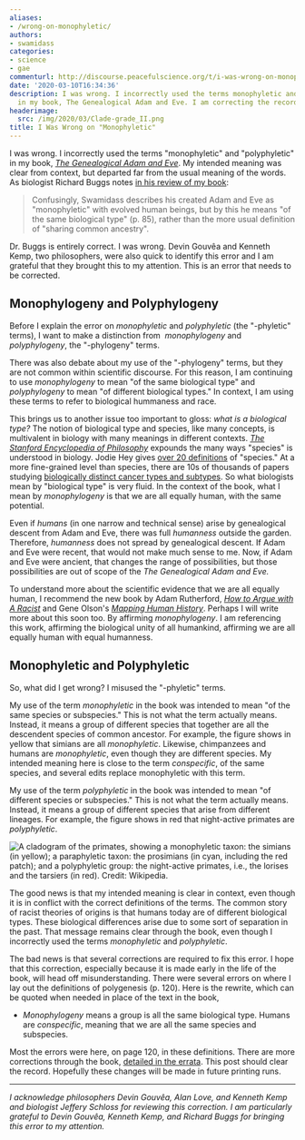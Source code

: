 ```yaml
---
aliases:
- /wrong-on-monophyletic/
authors:
- swamidass
categories:
- science
- gae
commenturl: http://discourse.peacefulscience.org/t/i-was-wrong-on-monophyletic/9878
date: '2020-03-10T16:34:36'
description: I was wrong. I incorrectly used the terms monophyletic and polyphyletic
  in my book, The Genealogical Adam and Eve. I am correcting the record here.
headerimage:
  src: /img/2020/03/Clade-grade_II.png
title: I Was Wrong on "Monophyletic"
---
```


I was wrong. I incorrectly used the terms "monophyletic" and "polyphyletic" in my book, *[The Genealogical Adam and Eve](http://peacefulscience.org/genealogical-adam-eve)*. My intended meaning was clear from context, but departed far from the usual meaning of the words. As biologist Richard Buggs notes [in his review of my book](https://natureecoevocommunity.nature.com/users/24561-richard-buggs/posts/61200-adam-and-eve-our-ghostly-ancestors):

> Confusingly, Swamidass describes his created Adam and Eve as "monophyletic" with evolved human beings, but by this he means "of the same biological type" (p. 85), rather than the more usual definition of "sharing common ancestry". 

Dr. Buggs is entirely correct. I was wrong. Devin Gouvêa and Kenneth Kemp, two philosophers, were also quick to identify this error and I am grateful that they brought this to my attention. This is an error that needs to be corrected.

## Monophylogeny and Polyphylogeny

Before I explain the error on *monophyletic* and *polyphyletic* (the "-phyletic" terms), I want to make a distinction from  *monophylogeny* and *polyphylogeny*, the "-phylogeny" terms.

There was also debate about my use of the "-phylogeny" terms, but they are not common within scientific discourse. For this reason, I am continuing to use *monophylogeny* to mean "of the same biological type" and *polyphylogeny* to mean "of different biological types." In context, I am using these terms to refer to biological hummaness and race.

This brings us to another issue too important to gloss: *what is a biological type?* The notion of biological type and species, like many concepts, is multivalent in biology with many meanings in different contexts. [*The* *Stanford Encyclopedia of Philosophy*](https://plato.stanford.edu/entries/species/) expounds the many ways "species" is understood in biology. Jodie Hey gives [over 20 definitions](https://www.nature.com/scitable/topicpage/why-should-we-care-about-species-4277923/) of "species." At a more fine-grained level than species, there are 10s of thousands of papers studying [biologically distinct cancer types and subtypes](https://www.ncbi.nlm.nih.gov/pubmed/?term=cancer+subtype). So what biologists mean by "biological type" is very fluid. In the context of the book, what I mean by *monophylogeny* is that we are all equally human, with the same potential. 

Even if *humans* (in one narrow and technical sense) arise by genealogical descent from Adam and Eve, there was full *humanness* outside the garden. Therefore, *humanness* does not spread by genealogical descent. If Adam and Eve were recent, that would not make much sense to me. Now, if Adam and Eve were ancient, that changes the range of possibilities, but those possibilities are out of scope of the *The Genealogical Adam and Eve.*

To understand more about the scientific evidence that we are all equally human, I recommend the new book by Adam Rutherford, [*How to Argue with A Racist*](https://amzn.to/3aD5Q30) and Gene Olson's [*Mapping Human History*](https://amzn.to/2TE8Y9j). Perhaps I will write more about this soon too. By affirming *monophylogeny*. I am referencing this work, affirming the biological unity of all humankind, affirming we are all equally human with equal humanness. 

## Monophyletic and Polyphyletic

So, what did I get wrong? I misused the "-phyletic" terms.

My use of the term *monophyletic* in the book was intended to mean "of the same species or subspecies." This is not what the term actually means. Instead, it means a group of different species that together are all the descendent species of common ancestor. For example, the figure shows in yellow that simians are all *monophyletic*. Likewise, chimpanzees and humans are *monophyletic*, even though they are different species. My intended meaning here is close to the term *conspecific*, of the same species, and several edits replace monophyletic with this term.

My use of the term *polyphyletic* in the book was intended to mean "of different species or subspecies." This is not what the term actually means. Instead, it means a group of different species that arise from different lineages. For example, the figure shows in red that night-active primates are *polyphyletic*.

![A cladogram of the [primates](https://en.wikipedia.org/wiki/Primate), showing a *monophyletic* taxon: *the simians* (in yellow); a *paraphyletic* taxon: *the prosimians* (in cyan, including the red patch); and a *polyphyletic* group: *the night-active primates, i.e., the* [*lorises*](https://en.wikipedia.org/wiki/Loris) *and the* [*tarsiers*](https://en.wikipedia.org/wiki/Tarsier) (in red). Credit: [Wikipedia](https://en.wikipedia.org/wiki/Monophyly).](/img/2020/03/OnEkviDYthzzEt5ZiYP9tt4Hq1erQyEzaxbLehETqPtIqOVzw2vnVrZGWrT9XmbDsn03ZU2kYBEuFSddlcyU5LYRttm9xus-vrrfX8gZdjLGbbACRp6gFL9AD3E8CwDA0Z8-Ggqo.png)

The good news is that my intended meaning is clear in context, even though it is in conflict with the correct definitions of the terms. The common story of racist theories of origins is that humans today are of different biological types. These biological differences arise due to some sort of separation in the past. That message remains clear through the book, even though I incorrectly used the terms *monophyletic* and *polyphyletic*.

The bad news is that several corrections are required to fix this error. I hope that this correction, especially because it is made early in the life of the book, will head off misunderstanding. There were several errors on where I lay out the definitions of polygenesis (p. 120). Here is the rewrite, which can be quoted when needed in place of the text in the book,

-   *Monophylogeny* means a group is all the same biological type. Humans are *conspecific*, meaning that we are all the same species and subspecies. 

Most the errors were here, on page 120, in these definitions. There are more corrections through the book, [detailed in the errata](https://peacefulscience.org/download/errata-genealogical-adam-eve/). This post should clear the record. Hopefully these changes will be made in future printing runs.

------------------------------------------------------------------------

*I acknowledge philosophers Devin Gouvêa, Alan Love, and Kenneth Kemp and biologist Jeffery Schloss for reviewing this correction. I am particularly grateful to Devin Gouvêa, Kenneth Kemp, and Richard Buggs for bringing this error to my attention.*